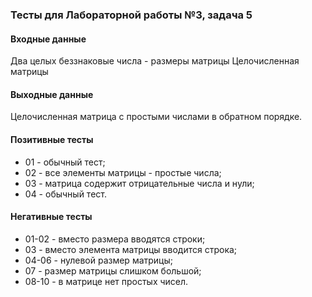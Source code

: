 ### Тесты для Лабораторной работы №3, задача 5

#### Входные данные

Два целых беззнаковые числа - размеры матрицы
Целочисленная матрицы

#### Выходные данные

Целочисленная матрица с простыми числами в обратном порядке.

#### Позитивные тесты

- 01 - обычный тест;
- 02 - все элементы матрицы - простые числа;
- 03 - матрица содержит отрицательные числа и нули;
- 04 - обычный тест.

#### Негативные тесты

- 01-02 - вместо размера вводятся строки;
- 03 - вместо элемента матрицы вводится строка;
- 04-06 - нулевой размер матрицы;
- 07 - размер матрицы слишком большой;
- 08-10 - в матрице нет простых чисел.
